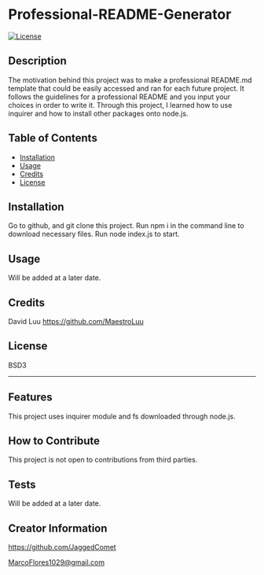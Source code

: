 # Professional-README-Generator
[![License](https://img.shields.io/badge/License-BSD_3--Clause-blue.svg)](https://opensource.org/licenses/BSD-3-Clause)

## Description

The motivation behind this project was to make a professional README.md template that could be easily accessed and ran for each future project. It follows the guidelines for a professional README and you input your choices in order to write it. Through this project, I learned how to use inquirer and how to install other packages onto node.js.


## Table of Contents

- [Installation](#installation)
- [Usage](#usage)
- [Credits](#credits)
- [License](#license)

## Installation


Go to github, and git clone this project. Run npm i in the command line to download necessary files. Run node index.js to start.

## Usage

Will be added at a later date.

## Credits

David Luu https://github.com/MaestroLuu

## License

BSD3

---

## Features

This project uses inquirer module and fs downloaded through node.js.

## How to Contribute

This project is not open to contributions from third parties.

## Tests

Will be added at a later date.

## Creator Information

https://github.com/JaggedComet

MarcoFlores1029@gmail.com